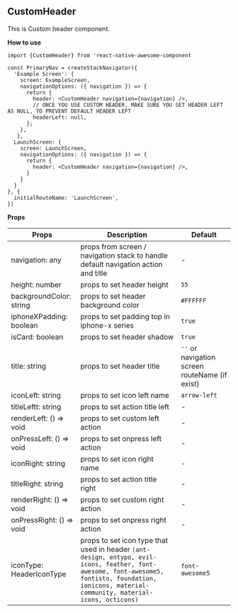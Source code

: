 ## CustomHeader
This is Custom header component.

**How to use**

```
import {CustomHeader} from 'react-native-awesome-component

const PrimaryNav = createStackNavigator({
  'Example Screen': { 
    screen: ExampleScreen,
    navigationOptions: ({ navigation }) => {
      return {
        header: <CustomHeader navigation={navigation} />,
        // ONCE YOU USE CUSTOM HEADER, MAKE SURE YOU SET HEADER LEFT AS NULL, TO PREVENT DEFAULT HEADER LEFT
        headerLeft: null,
      };
    },
   },
  LaunchScreen: { 
    screen: LaunchScreen, 
    navigationOptions: ({ navigation }) => {
      return {
        header: <CustomHeader navigation={navigation} />,
      }
    }
  }
}, {
  initialRouteName: 'LaunchScreen',
})
```
**Props**

Props | Description | Default  
--- | --- | --- 
  navigation: any | props from screen / navigation stack to handle default navigation action and title | - 
  height: number | props to set header height | `55 `
  backgroundColor: string | props to set header background color | `#FFFFFF` 
  iphoneXPadding: boolean | props to set padding top in iphone-x series | `true` 
  isCard: boolean | props to set header shadow | `true `
  title: string | props to set header title | `''` or navigation screen routeName (if exist)
  iconLeft: string | props to set icon left name | `arrow-left` 
  titleLeftt: string | props to set action title left | - 
  renderLeft: () => void | props to set custom left action | - 
  onPressLeft: () => void | props to set onpress left action | -
  iconRight: string | props to set icon right name | - 
  titleRight: string | props to set action title right | -
  renderRight: () => void | props to set custom right action | - 
  onPressRight: () => void | props to set onpress right action | - 
  iconType: HeaderIconType | props to set icon type that used in header `(ant-design, entypo, evil-icons, feather, font-awesome, font-awesome5, fontisto, foundation, ionicons, material-community, material-icons, octicons)` | `font-awesome5`
